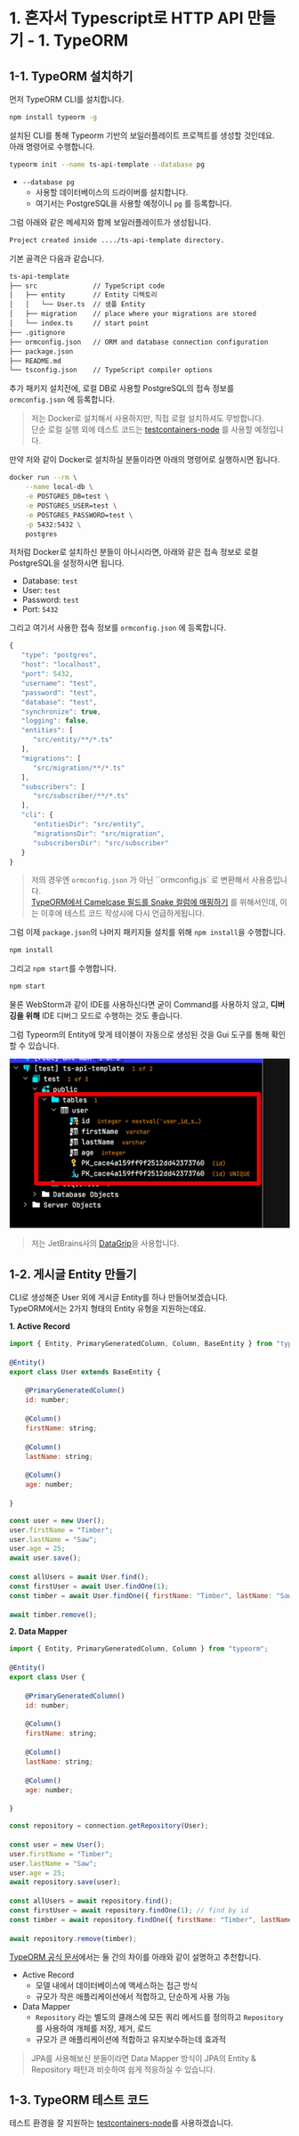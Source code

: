 # 1. 혼자서 Typescript로 HTTP API 만들기 - 1. TypeORM

## 1-1. TypeORM 설치하기

먼저 TypeORM CLI를 설치합니다.

```bash
npm install typeorm -g
```

설치된 CLI를 통해 Typeorm 기반의 보일러플레이트 프로젝트를 생성할 것인데요.  
아래 명령어로 수행합니다.

```bash
typeorm init --name ts-api-template --database pg
```

* `--database pg`
  * 사용할 데이터베이스의 드라이버를 설치합니다.
  * 여기서는 PostgreSQL을 사용할 예정이니 `pg` 를 등록합니다.  

그럼 아래와 같은 메세지와 함께 보일러플레이트가 생성됩니다.

```bash
Project created inside ..../ts-api-template directory.
```

기본 골격은 다음과 같습니다.

```bash
ts-api-template
├── src              // TypeScript code
│   ├── entity       // Entity 디렉토리
│   │   └── User.ts  // 샘플 Entity
│   ├── migration    // place where your migrations are stored
│   └── index.ts     // start point
├── .gitignore       
├── ormconfig.json   // ORM and database connection configuration
├── package.json     
├── README.md        
└── tsconfig.json    // TypeScript compiler options
```

추가 패키지 설치전에, 로컬 DB로 사용할 PostgreSQL의 접속 정보를 `ormconfig.json` 에 등록합니다.  

> 저는 Docker로 설치해서 사용하지만, 직접 로컬 설치하셔도 무방합니다.  
> 단순 로컬 실행 외에 테스트 코드는 [testcontainers-node](https://www.npmjs.com/package/testcontainers) 를 사용할 예정입니다.

만약 저와 같이 Docker로 설치하실 분들이라면 아래의 명령어로 실행하시면 됩니다.

```bash
docker run --rm \
    --name local-db \
    -e POSTGRES_DB=test \
    -e POSTGRES_USER=test \
    -e POSTGRES_PASSWORD=test \
    -p 5432:5432 \
    postgres
```

저처럼 Docker로 설치하신 분들이 아니시라면, 아래와 같은 접속 정보로 로컬 PostgreSQL을 설정하시면 됩니다.

* Database: `test`
* User: `test`
* Password: `test`
* Port: `5432`

그리고 여기서 사용한 접속 정보를 `ormconfig.json` 에 등록합니다.

```js
{
   "type": "postgres",
   "host": "localhost",
   "port": 5432,
   "username": "test",
   "password": "test",
   "database": "test",
   "synchronize": true,
   "logging": false,
   "entities": [
      "src/entity/**/*.ts"
   ],
   "migrations": [
      "src/migration/**/*.ts"
   ],
   "subscribers": [
      "src/subscriber/**/*.ts"
   ],
   "cli": {
      "entitiesDir": "src/entity",
      "migrationsDir": "src/migration",
      "subscribersDir": "src/subscriber"
   }
}
```

> 저의 경우엔 `ormconfig.json` 가 아닌 ``ormconfig.js` 로 변환해서 사용중입니다.  
> [TypeORM에서 Camelcase 필드를 Snake 컬럼에 매핑하기](https://jojoldu.tistory.com/568?category=635878) 를 위해서인데, 이는 이후에 테스트 코드 작성시에 다시 언급하게됩니다.

그럼 이제 `package.json`의 나머지 패키지들 설치를 위해 `npm install`을 수행합니다.

```bash
npm install
```

그리고 `npm start`를 수행합니다.

```bash
npm start
```

물론 WebStorm과 같이 IDE를 사용하신다면 굳이 Command를 사용하지 않고, **디버깅을 위해** IDE 디버그 모드로 수행하는 것도 좋습니다.

그럼 Typeorm의 Entity에 맞게 테이블이 자동으로 생성된 것을 Gui 도구를 통해 확인할 수 있습니다.

![gui](./images/gui.png)

> 저는 JetBrains사의 [DataGrip](https://www.jetbrains.com/ko-kr/datagrip/)을 사용합니다.

## 1-2. 게시글 Entity 만들기

CLI로 생성해준 User 외에 게시글 Entity를 하나 만들어보겠습니다.  
TypeORM에서는 2가지 형태의 Entity 유형을 지원하는데요.  

**1. Active Record**

```js
import { Entity, PrimaryGeneratedColumn, Column, BaseEntity } from "typeorm";

@Entity()
export class User extends BaseEntity {

    @PrimaryGeneratedColumn()
    id: number;

    @Column()
    firstName: string;

    @Column()
    lastName: string;

    @Column()
    age: number;

}
```

```js
const user = new User();
user.firstName = "Timber";
user.lastName = "Saw";
user.age = 25;
await user.save();

const allUsers = await User.find();
const firstUser = await User.findOne(1);
const timber = await User.findOne({ firstName: "Timber", lastName: "Saw" });

await timber.remove();
```

**2. Data Mapper**

```js
import { Entity, PrimaryGeneratedColumn, Column } from "typeorm";

@Entity()
export class User {

    @PrimaryGeneratedColumn()
    id: number;

    @Column()
    firstName: string;

    @Column()
    lastName: string;

    @Column()
    age: number;

}
```

```js
const repository = connection.getRepository(User);

const user = new User();
user.firstName = "Timber";
user.lastName = "Saw";
user.age = 25;
await repository.save(user);

const allUsers = await repository.find();
const firstUser = await repository.findOne(1); // find by id
const timber = await repository.findOne({ firstName: "Timber", lastName: "Saw" });

await repository.remove(timber);
```

[TypeORM 공식 문서](https://typeorm.io/#/active-record-data-mapper/which-one-should-i-choose)에서는 둘 간의 차이를 아래와 같이 설명하고 추천합니다.

* Active Record
  * 모델 내에서 데이터베이스에 액세스하는 접근 방식
  * 규모가 작은 애플리케이션에서 적합하고, 단순하게 사용 가능
* Data Mapper
  * `Repository` 라는 별도의 클래스에 모든 쿼리 메서드를 정의하고 `Repository` 를 사용하여 개체를 저장, 제거, 로드 
  * 규모가 큰 애플리케이션에 적합하고 유지보수하는데 효과적

> JPA를 사용해보신 분들이라면 Data Mapper 방식이 JPA의 Entity & Repository 패턴과 비슷하여 쉽게 적응하실 수 있습니다.


## 1-3. TypeORM 테스트 코드

테스트 환경을 잘 지원하는 [testcontainers-node](https://github.com/testcontainers/testcontainers-node)를 사용하겠습니다.  
